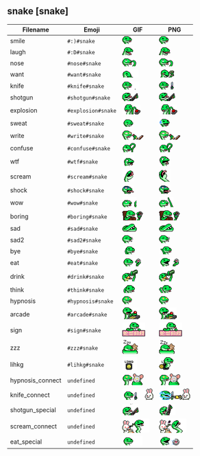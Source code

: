 ## snake [snake]
| Filename | Emoji | GIF | PNG |
| --- | --- | --- | --- |
| smile | `#:)#snake` | ![smile](../../assets/ios/faces/snake/smile.gif) | ![smile](../../assets/ios/faces_png/snake/smile.png) |
| laugh | `#:D#snake` | ![laugh](../../assets/ios/faces/snake/laugh.gif) | ![laugh](../../assets/ios/faces_png/snake/laugh.png) |
| nose | `#nose#snake` | ![nose](../../assets/ios/faces/snake/nose.gif) | ![nose](../../assets/ios/faces_png/snake/nose.png) |
| want | `#want#snake` | ![want](../../assets/ios/faces/snake/want.gif) | ![want](../../assets/ios/faces_png/snake/want.png) |
| knife | `#knife#snake` | ![knife](../../assets/ios/faces/snake/knife.gif) | ![knife](../../assets/ios/faces_png/snake/knife.png) |
| shotgun | `#shotgun#snake` | ![shotgun](../../assets/ios/faces/snake/shotgun.gif) | ![shotgun](../../assets/ios/faces_png/snake/shotgun.png) |
| explosion | `#explosion#snake` | ![explosion](../../assets/ios/faces/snake/explosion.gif) | ![explosion](../../assets/ios/faces_png/snake/explosion.png) |
| sweat | `#sweat#snake` | ![sweat](../../assets/ios/faces/snake/sweat.gif) | ![sweat](../../assets/ios/faces_png/snake/sweat.png) |
| write | `#write#snake` | ![write](../../assets/ios/faces/snake/write.gif) | ![write](../../assets/ios/faces_png/snake/write.png) |
| confuse | `#confuse#snake` | ![confuse](../../assets/ios/faces/snake/confuse.gif) | ![confuse](../../assets/ios/faces_png/snake/confuse.png) |
| wtf | `#wtf#snake` | ![wtf](../../assets/ios/faces/snake/wtf.gif) | ![wtf](../../assets/ios/faces_png/snake/wtf.png) |
| scream | `#scream#snake` | ![scream](../../assets/ios/faces/snake/scream.gif) | ![scream](../../assets/ios/faces_png/snake/scream.png) |
| shock | `#shock#snake` | ![shock](../../assets/ios/faces/snake/shock.gif) | ![shock](../../assets/ios/faces_png/snake/shock.png) |
| wow | `#wow#snake` | ![wow](../../assets/ios/faces/snake/wow.gif) | ![wow](../../assets/ios/faces_png/snake/wow.png) |
| boring | `#boring#snake` | ![boring](../../assets/ios/faces/snake/boring.gif) | ![boring](../../assets/ios/faces_png/snake/boring.png) |
| sad | `#sad#snake` | ![sad](../../assets/ios/faces/snake/sad.gif) | ![sad](../../assets/ios/faces_png/snake/sad.png) |
| sad2 | `#sad2#snake` | ![sad2](../../assets/ios/faces/snake/sad2.gif) | ![sad2](../../assets/ios/faces_png/snake/sad2.png) |
| bye | `#bye#snake` | ![bye](../../assets/ios/faces/snake/bye.gif) | ![bye](../../assets/ios/faces_png/snake/bye.png) |
| eat | `#eat#snake` | ![eat](../../assets/ios/faces/snake/eat.gif) | ![eat](../../assets/ios/faces_png/snake/eat.png) |
| drink | `#drink#snake` | ![drink](../../assets/ios/faces/snake/drink.gif) | ![drink](../../assets/ios/faces_png/snake/drink.png) |
| think | `#think#snake` | ![think](../../assets/ios/faces/snake/think.gif) | ![think](../../assets/ios/faces_png/snake/think.png) |
| hypnosis | `#hypnosis#snake` | ![hypnosis](../../assets/ios/faces/snake/hypnosis.gif) | ![hypnosis](../../assets/ios/faces_png/snake/hypnosis.png) |
| arcade | `#arcade#snake` | ![arcade](../../assets/ios/faces/snake/arcade.gif) | ![arcade](../../assets/ios/faces_png/snake/arcade.png) |
| sign | `#sign#snake` | ![sign](../../assets/ios/faces/snake/sign.gif) | ![sign](../../assets/ios/faces_png/snake/sign.png) |
| zzz | `#zzz#snake` | ![zzz](../../assets/ios/faces/snake/zzz.gif) | ![zzz](../../assets/ios/faces_png/snake/zzz.png) |
| lihkg | `#lihkg#snake` | ![lihkg](../../assets/ios/faces/snake/lihkg.gif) | ![lihkg](../../assets/ios/faces_png/snake/lihkg.png) |
| hypnosis_connect | `undefined` | ![hypnosis_connect](../../assets/ios/faces/snake/hypnosis_connect.gif) | ![hypnosis_connect](../../assets/ios/faces_png/snake/hypnosis_connect.png) |
| knife_connect | `undefined` | ![knife_connect](../../assets/ios/faces/snake/knife_connect.gif) | ![knife_connect](../../assets/ios/faces_png/snake/knife_connect.png) |
| shotgun_special | `undefined` | ![shotgun_special](../../assets/ios/faces/snake/shotgun_special.gif) | ![shotgun_special](../../assets/ios/faces_png/snake/shotgun_special.png) |
| scream_connect | `undefined` | ![scream_connect](../../assets/ios/faces/snake/scream_connect.gif) | ![scream_connect](../../assets/ios/faces_png/snake/scream_connect.png) |
| eat_special | `undefined` | ![eat_special](../../assets/ios/faces/snake/eat_special.gif) | ![eat_special](../../assets/ios/faces_png/snake/eat_special.png) |

